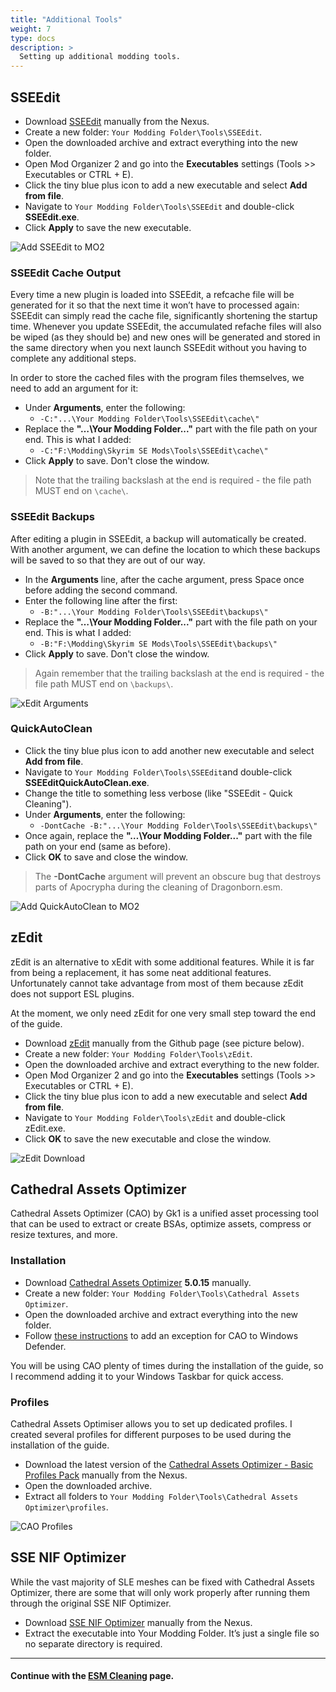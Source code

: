 ```yaml
---
title: "Additional Tools"
weight: 7
type: docs
description: >
  Setting up additional modding tools.
---
```


## SSEEdit

* Download [SSEEdit](https://www.nexusmods.com/skyrimspecialedition/mods/164/) manually from the Nexus.
* Create a new folder: `Your Modding Folder\Tools\SSEEdit`.
* Open the downloaded archive and extract everything into the new folder.
* Open Mod Organizer 2 and go into the **Executables** settings (Tools >> Executables or CTRL + E).
* Click the tiny blue plus icon to add a new executable and select **Add from file**.
* Navigate to `Your Modding Folder\Tools\SSEEdit` and double-click **SSEEdit.exe**.
* Click **Apply** to save the new executable.

![Add SSEEdit to MO2](/Pictures/tpf/initial-setup/add-sseedit-to-mo2.png)

### SSEEdit Cache Output

Every time a new plugin is loaded into SSEEdit, a refcache file will be generated for it so that the next time it won’t have to processed again: SSEEdit can simply read the cache file, significantly shortening the startup time. Whenever you update SSEEdit, the accumulated refache files will also be wiped (as they should be) and new ones will be generated and stored in the same directory when you next launch SSEEdit without you having to complete any additional steps. 

In order to store the cached files with the program files themselves, we need to add an argument for it:

* Under **Arguments**, enter the following:
  * `-C:"...\Your Modding Folder\Tools\SSEEdit\cache\"`
* Replace the **"…\Your Modding Folder..."** part with the file path on your end. This is what I added:
  * `-C:"F:\Modding\Skyrim SE Mods\Tools\SSEEdit\cache\"`
* Click **Apply** to save. Don't close the window.

> Note that the trailing backslash at the end is required - the file path MUST end on `\cache\`.

### SSEEdit Backups

After editing a plugin in SSEEdit, a backup will automatically be created. With another argument, we can define the location to which these backups will be saved to so that they are out of our way.

- In the **Arguments** line, after the cache argument, press Space once before adding the second command.
- Enter the following line after the first:
  - `-B:"...\Your Modding Folder\Tools\SSEEdit\backups\"`
- Replace the **"…\Your Modding Folder..."** part with the file path on your end. This is what I added:
  - `-B:"F:\Modding\Skyrim SE Mods\Tools\SSEEdit\backups\"`
- Click **Apply** to save. Don't close the window. 

> Again remember that the trailing backslash at the end is required - the file path MUST end on `\backups\`.

![xEdit Arguments](/Pictures/tpf/initial-setup/xedit-arguments.png)

### QuickAutoClean

* Click the tiny blue plus icon to add another new executable and select **Add from file**.
* Navigate to `Your Modding Folder\Tools\SSEEdit`and double-click **SSEEditQuickAutoClean.exe**.
* Change the title to something less verbose (like "SSEEdit - Quick Cleaning").
* Under **Arguments**, enter the following:
  * `-DontCache -B:"...\Your Modding Folder\Tools\SSEEdit\backups\"`
* Once again, replace the **"…\Your Modding Folder..."** part with the file path on your end (same as before).
* Click **OK** to save and close the window.

> The **-DontCache** argument will prevent an obscure bug that destroys parts of Apocrypha during the cleaning of Dragonborn.esm.

![Add QuickAutoClean to MO2](/Pictures/tpf/initial-setup/add-qac-to-mo2.png)

## zEdit

zEdit is an alternative to xEdit with some additional features. While it is far from being a replacement, it has some neat additional features. Unfortunately cannot take advantage from most of them because zEdit does not support ESL plugins.

At the moment, we only need zEdit for one very small step toward the end of the guide.

- Download [zEdit](https://github.com/z-edit/zedit/releases) manually from the Github page (see picture below).
- Create a new folder: `Your Modding Folder\Tools\zEdit`.
- Open the downloaded archive and extract everything to the new folder.
- Open Mod Organizer 2 and go into the **Executables** settings (Tools >> Executables or CTRL + E).
- Click the tiny blue plus icon to add a new executable and select **Add from file**.
- Navigate to `Your Modding Folder\Tools\zEdit` and double-click zEdit.exe.
- Click **OK** to save the new executable and close the window.

![zEdit Download](/Pictures/tpf/initial-setup/zedit-download.png)

## Cathedral Assets Optimizer

Cathedral Assets Optimizer (CAO) by Gk1 is a unified asset processing tool that can be used to extract or create BSAs, optimize assets, compress or resize textures, and more.

### Installation

- Download [Cathedral Assets Optimizer](https://www.nexusmods.com/skyrimspecialedition/mods/23316) **5.0.15** manually.
- Create a new folder: `Your Modding Folder\Tools\Cathedral Assets Optimizer`.
- Open the downloaded archive and extract everything into the new folder.
- Follow [these instructions](https://support.microsoft.com/en-us/help/4028485/windows-) to add an exception for CAO to Windows Defender.

You will be using CAO plenty of times during the installation of the guide, so I recommend adding it to your Windows Taskbar for quick access.

### Profiles

Cathedral Assets Optimiser allows you to set up dedicated profiles. I created several profiles for different purposes to be used during the installation of the guide.

- Download the latest version of the [Cathedral Assets Optimizer - Basic Profiles Pack](https://www.nexusmods.com/skyrimspecialedition/mods/26092?tab=files) manually from the Nexus.
- Open the downloaded archive.
- Extract all folders to `Your Modding Folder\Tools\Cathedral Assets Optimizer\profiles`.

![CAO Profiles](/Pictures/tpf/initial-setup/cao-profiles.png)

## SSE NIF Optimizer

While the vast majority of SLE meshes can be fixed with Cathedral Assets Optimizer, there are some that will only work properly after running them through the original SSE NIF Optimizer.

* Download [SSE NIF Optimizer](https://www.nexusmods.com/skyrimspecialedition/mods/4089) manually from the Nexus.
* Extract the executable into Your Modding Folder. It’s just a single file so no separate directory is required.

---

#### Continue with the [ESM Cleaning](/tpf/initial-setup/esm-cleaning/) page.